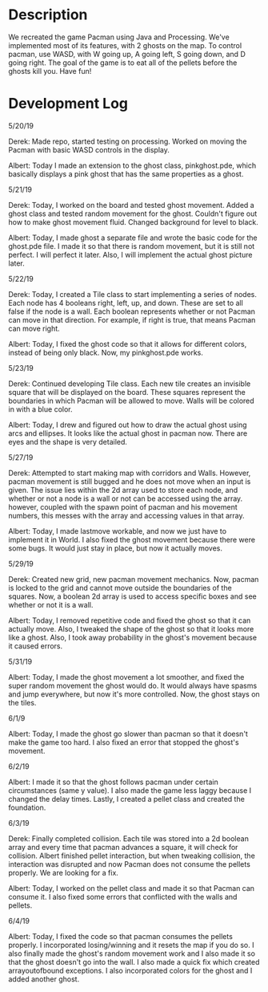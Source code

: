 # Description
We recreated the game Pacman using Java and Processing. We've implemented most of its features, with 2 ghosts on the map. To control pacman, use WASD, with W going up, A going left, S going down, and D going right. The goal of the game is to eat all of the pellets before the ghosts kill you. Have fun!

# Development Log
5/20/19

Derek: Made repo, started testing on processing. Worked on moving the Pacman with basic WASD controls in the display.

Albert: Today I made an extension to the ghost class, pinkghost.pde, which basically displays a pink ghost that has the same properties as a ghost.

5/21/19

Derek: Today, I worked on the board and tested ghost movement.
Added a ghost class and tested random movement for the ghost. Couldn't figure out how to make ghost movement fluid.
Changed background for level to black.

Albert: Today, I made ghost a separate file and wrote the basic code for the ghost.pde file. I made it so that there is random movement, but it is still not perfect. I will perfect it later. Also, I will implement the actual ghost picture later.

5/22/19

Derek: Today, I created a Tile class to start implementing a series of nodes.
Each node has 4 booleans right, left, up, and down. These are set to all false if the node is a wall.
Each boolean represents whether or not Pacman can move in that direction.
For example, if right is true, that means Pacman can move right.

Albert: Today, I fixed the ghost code so that it allows for different colors, instead of being only black. Now, my pinkghost.pde works.

5/23/19

Derek: Continued developing Tile class.
Each new tile creates an invisible square that will be displayed on the board.
These squares represent the boundaries in which Pacman will be allowed to move.
Walls will be colored in with a blue color.

Albert: Today, I drew and figured out how to draw the actual ghost using arcs and ellipses. It looks like the actual ghost in pacman now. There are eyes and the shape is very detailed.

5/27/19

Derek: Attempted to start making map with corridors and Walls.
However, pacman movement is still bugged and he does not move when an input is given.
The issue lies within the 2d array used to store each node, and whether or not a node is a wall or not can be accessed using the array. however, coupled with the spawn point of pacman and his movement numbers, this messes with the array and accessing values in that array.

Albert: Today, I made lastmove workable, and now we just have to implement it in World.
I also fixed the ghost movement because there were some bugs. It would just stay in place, but now it actually moves. 

5/29/19

Derek: Created new grid, new pacman movement mechanics.
Now, pacman is locked to the grid and cannot move outside the boundaries of the squares.
Now, a boolean 2d array is used to access specific boxes and see whether or not it is a wall. 

Albert: Today, I removed repetitive code and fixed the ghost so that it can actually move.
Also, I tweaked the shape of the ghost so that it looks more like a ghost.
Also, I took away probability in the ghost's movement because it caused errors.

5/31/19

Albert: Today, I made the ghost movement a lot smoother, and fixed the super random movement the ghost would do.
It would always have spasms and jump everywhere, but now it's more controlled.
Now, the ghost stays on the tiles.

6/1/9

Albert: Today, I made the ghost go slower than pacman so that it doesn't make the game too hard. 
I also fixed an error that stopped the ghost's movement.

6/2/19

Albert: I made it so that the ghost follows pacman under certain circumstances (same y value). 
I also made the game less laggy because I changed the delay times. 
Lastly, I created a pellet class and created the foundation.

6/3/19

Derek: Finally completed collision.
Each tile was stored into a 2d boolean array and every time that pacman advances a square, it will check for collision.
Albert finished pellet interaction, but when tweaking collision, the interaction was disrupted and now Pacman does not consume the pellets properly. We are looking for a fix.

Albert: Today, I worked on the pellet class and made it so that Pacman can consume it.
I also fixed some errors that conflicted with the walls and pellets.

6/4/19

Albert: Today, I fixed the code so that pacman consumes the pellets properly. 
I incorporated losing/winning and it resets the map if you do so.
I also finally made the ghost's random movement work and I also made it so that the ghost doesn't go into the wall. 
I also made a quick fix which created arrayoutofbound exceptions.
I also incorporated colors for the ghost and I added another ghost.
